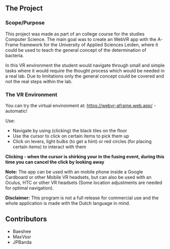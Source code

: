 ## The Project

### Scope/Purpose

This project was made as part of an college course for the studies Computer Science.
The main goal was to create an WebVR app with the A-Frame framework for the University of Applied Sciences Leiden, where it could be used to teach the general concept of the determination of bacteria.

In this VR environment the student would navigate through small and simple tasks where it would require the thought process which would be needed in a real lab.
Due to limitations only the general concept could be covered and not the real steps within the lab.

### The VR Environment

You can try the virtual environment at: https://webvr-aframe.web.app/ - automatic!

Use:
* Navigate by using (clicking) the black tiles on the floor
* Use the cursor to click on certain items to pick them up
* Click on levers, light bulbs (to get a hint) or red circles (for placing certain items) to interact with them

**Clicking - when the cursor is shirking your in the fusing event, during this time you can cancel the click by looking away**

**Note:** The app can be used with an mobile phone inside a Google Cardboard or other Mobile VR headsets, but can also be used with an Oculus, HTC or other VR headsets (Some location adjustments are needed for optimal navigation).

**Disclaimer:** This program is not a full release for commercial use and the whole application is made with the Dutch language in mind.

## Contributors
* Baeshee
* MaxVssr
* JPBanda
